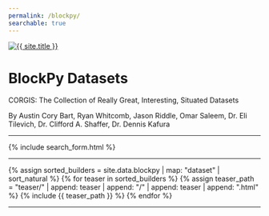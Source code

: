 ```yaml
---
permalink: /blockpy/
searchable: true
---
```


<script>

let searcher = lunr(function() {
    this.field('name', 10);
    this.field('tags', 100);
    this.field('body');
    this.field('description'); 
    this.ref('name');
});
</script>

<a href="{{ '/' | relative_url }}" class="site-logo" rel="home" title="{{ site.title }}">
    <img src="{{ site.logo | relative_url }}" class="site-logo-img animated fadeInDown" alt="{{ site.title }}">
</a>

# BlockPy Datasets

<p class='lead'>CORGIS: The Collection of Really Great, Interesting, Situated Datasets</p>

<span class='text-muted'>By Austin Cory Bart, Ryan Whitcomb, Jason Riddle, Omar Saleem, Dr. Eli Tilevich, Dr. Clifford A. Shaffer, Dr. Dennis Kafura</span>

<hr>

{% include search_form.html %}

<hr>

<div class="row">
{% assign sorted_builders = site.data.blockpy | map: "dataset" | sort_natural %}
{% for teaser in sorted_builders %}
{% assign teaser_path =  "teaser/" | append: teaser | append: "/" | append: teaser | append: ".html" %}
{% include {{ teaser_path }} %}
{% endfor %}
</div>

<hr>